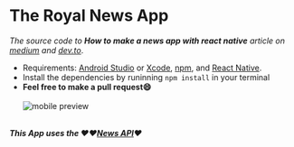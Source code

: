 # The Royal News App

*The source code to **How to make a news app with react native** article on [medium](https://medium.com/@msal/create-a-news-app-using-react-native-ced249263627) and [dev.to](https://dev.to/msal4/how-to-build-a-news-app-with-react-native-4ifd)*.

* Requirements: [Android Studio](https://developer.android.com/studio/) or [Xcode](https://developer.apple.com/xcode/), [npm](https://Nodejs.org), and [React Native](https://facebook.github.io/react-native/).<br />
* Install the dependencies by runinning ```npm install``` in your terminal<br />
* **Feel free to make a pull request😄**<br /><br />
![mobile preview](https://cdn-images-1.medium.com/max/800/1*8ONZhhGqrQ6OCagY6ZHjbQ.jpeg)<br /><br />

***This App uses the ❤️❤️[News API](https://newsapi.org)❤️***
